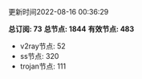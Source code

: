 更新时间2022-08-16 00:36:29

**总订阅: 73**
**总节点: 1844**
**有效节点: 483**
- v2ray节点: 52
- ss节点: 320
- trojan节点: 111
